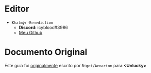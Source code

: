 # Editor

* `Khalmýr-Benediction`
    * __Discord__: icyblood#3986
    * [Meu Github](https://github.com/ap3xx/)

# Documento Original

Este guia foi [originalmente](https://docs.google.com/document/d/1Y-vf4s3fPpHBJnurudGfSJMP13-NKUWoP5iGr8F4XVQ) escrito por `Bigot/Aenarion` para __&lt;Unlucky&gt;__
